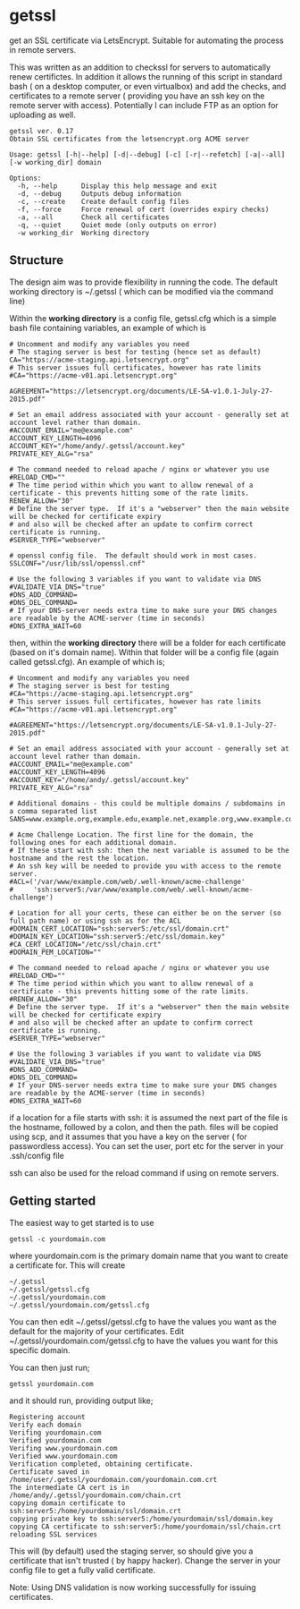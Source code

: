 # getssl
get an SSL certificate via LetsEncrypt.  Suitable for automating the process in remote servers. 

This was written as an addition to checkssl for servers to automatically renew certifictes.  In addition it allows the running of this script in standard bash ( on a desktop computer, or even virtualbox) and add the checks, and certificates to a remote server ( providing you have an ssh key on the remote server with access). Potentially I can include FTP as an option for uploading as well. 

```
getssl ver. 0.17
Obtain SSL certificates from the letsencrypt.org ACME server

Usage: getssl [-h|--help] [-d|--debug] [-c] [-r|--refetch] [-a|--all] [-w working_dir] domain

Options:
  -h, --help      Display this help message and exit
  -d, --debug     Outputs debug information
  -c, --create    Create default config files
  -f, --force     Force renewal of cert (overrides expiry checks)
  -a, --all       Check all certificates
  -q, --quiet     Quiet mode (only outputs on error)
  -w working_dir  Working directory
```

## Structure

The design aim was to provide flexibility in running the code.  The default working directory is ~/.getssl ( which can be modified via the command line)

Within the **working directory** is a config file, getssl.cfg which is a simple bash file containing variables, an example of which is 

```
# Uncomment and modify any variables you need
# The staging server is best for testing (hence set as default)
CA="https://acme-staging.api.letsencrypt.org"
# This server issues full certificates, however has rate limits
#CA="https://acme-v01.api.letsencrypt.org"

AGREEMENT="https://letsencrypt.org/documents/LE-SA-v1.0.1-July-27-2015.pdf"

# Set an email address associated with your account - generally set at account level rather than domain.
#ACCOUNT_EMAIL="me@example.com"
ACCOUNT_KEY_LENGTH=4096
ACCOUNT_KEY="/home/andy/.getssl/account.key"
PRIVATE_KEY_ALG="rsa"

# The command needed to reload apache / nginx or whatever you use
#RELOAD_CMD=""
# The time period within which you want to allow renewal of a certificate - this prevents hitting some of the rate limits.
RENEW_ALLOW="30"
# Define the server type.  If it's a "webserver" then the main website will be checked for certificate expiry 
# and also will be checked after an update to confirm correct certificate is running. 
#SERVER_TYPE="webserver"

# openssl config file.  The default should work in most cases.
SSLCONF="/usr/lib/ssl/openssl.cnf"

# Use the following 3 variables if you want to validate via DNS
#VALIDATE_VIA_DNS="true"
#DNS_ADD_COMMAND=
#DNS_DEL_COMMAND=
# If your DNS-server needs extra time to make sure your DNS changes are readable by the ACME-server (time in seconds)
#DNS_EXTRA_WAIT=60

```

then, within the **working directory** there will be a folder for each certificate (based on it's domain name). Within that folder will be a config file (again called getssl.cfg).  An example of which is;

```
# Uncomment and modify any variables you need
# The staging server is best for testing
#CA="https://acme-staging.api.letsencrypt.org"
# This server issues full certificates, however has rate limits
#CA="https://acme-v01.api.letsencrypt.org"

#AGREEMENT="https://letsencrypt.org/documents/LE-SA-v1.0.1-July-27-2015.pdf"

# Set an email address associated with your account - generally set at account level rather than domain.
#ACCOUNT_EMAIL="me@example.com"
#ACCOUNT_KEY_LENGTH=4096
#ACCOUNT_KEY="/home/andy/.getssl/account.key"
PRIVATE_KEY_ALG="rsa"

# Additional domains - this could be multiple domains / subdomains in a comma separated list
SANS=www.example.org,example.edu,example.net,example.org,www.example.com,www.example.edu,www.example.net

# Acme Challenge Location. The first line for the domain, the following ones for each additional domain.
# If these start with ssh: then the next variable is assumed to be the hostname and the rest the location.
# An ssh key will be needed to provide you with access to the remote server.
#ACL=('/var/www/example.com/web/.well-known/acme-challenge'
#     'ssh:server5:/var/www/example.com/web/.well-known/acme-challenge')

# Location for all your certs, these can either be on the server (so full path name) or using ssh as for the ACL
#DOMAIN_CERT_LOCATION="ssh:server5:/etc/ssl/domain.crt"
#DOMAIN_KEY_LOCATION="ssh:server5:/etc/ssl/domain.key"
#CA_CERT_LOCATION="/etc/ssl/chain.crt"
#DOMAIN_PEM_LOCATION=""

# The command needed to reload apache / nginx or whatever you use
#RELOAD_CMD=""
# The time period within which you want to allow renewal of a certificate - this prevents hitting some of the rate limits.
#RENEW_ALLOW="30"
# Define the server type.  If it's a "webserver" then the main website will be checked for certificate expiry 
# and also will be checked after an update to confirm correct certificate is running. 
#SERVER_TYPE="webserver"

# Use the following 3 variables if you want to validate via DNS
#VALIDATE_VIA_DNS="true"
#DNS_ADD_COMMAND=
#DNS_DEL_COMMAND=
# If your DNS-server needs extra time to make sure your DNS changes are readable by the ACME-server (time in seconds)
#DNS_EXTRA_WAIT=60
```

if a location for a file starts with ssh:  it is assumed the next part of the file is the hostname, followed by a colon, and then the path. 
files will be copied using scp, and it assumes that you have a key on the server ( for passwordless access).  You can set the user, port etc for the server in your .ssh/config file

ssh can also be used for the reload command if using on remote servers. 

## Getting started

The easiest way to get started is to use

```
getssl -c yourdomain.com 
```

where yourdomain.com is the primary domain name that you want to create a certificate for.   This will create

```
~/.getssl
~/.getssl/getssl.cfg
~/.getssl/yourdomain.com
~/.getssl/yourdomain.com/getssl.cfg
```

You can then edit ~/.getssl/getssl.cfg to have the values you want as the default for the majority of your certificates. 
Edit ~/.getssl/yourdomain.com/getssl.cfg to have the values you want for this specific domain. 

You can then just run;

```getssl yourdomain.com ```

and it should run, providing output like;
```
Registering account
Verify each domain
Verifing yourdomain.com
Verified yourdomain.com
Verifing www.yourdomain.com
Verified www.yourdomain.com
Verification completed, obtaining certificate.
Certificate saved in /home/user/.getssl/yourdomain.com/yourdomain.com.crt
The intermediate CA cert is in /home/andy/.getssl/yourdomain.com/chain.crt
copying domain certificate to ssh:server5:/home/yourdomain/ssl/domain.crt
copying private key to ssh:server5:/home/yourdomain/ssl/domain.key
copying CA certificate to ssh:server5:/home/yourdomain/ssl/chain.crt
reloading SSL services
```
This will (by default) used the staging server, so should give you a certificate that isn't trusted ( by happy hacker).
Change the server in your config file to get a fully valid certificate. 

Note:   Using DNS validation is now working successfully for issuing certificates.
 

